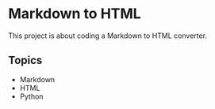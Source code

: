 # Markdown to HTML

This project is about coding a Markdown to HTML converter.

## Topics

- Markdown
- HTML
- Python
